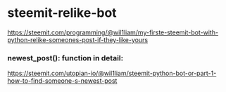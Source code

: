 # steemit-relike-bot
https://steemit.com/programming/@wil1liam/my-firste-steemit-bot-with-python-relike-someones-post-if-they-like-yours

### newest_post(): function in detail:
https://steemit.com/utopian-io/@wil1liam/steemit-python-bot-or-part-1-how-to-find-someone-s-newest-post
